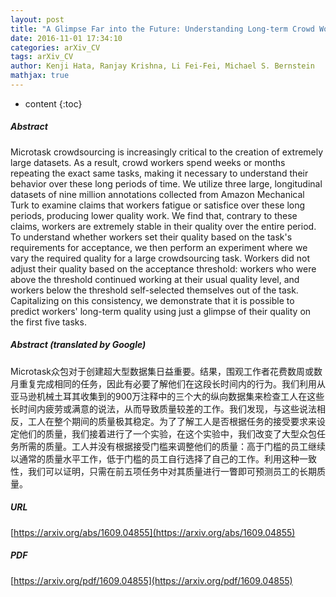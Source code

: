 ```yaml
---
layout: post
title: "A Glimpse Far into the Future: Understanding Long-term Crowd Worker Quality"
date: 2016-11-01 17:34:10
categories: arXiv_CV
tags: arXiv_CV
author: Kenji Hata, Ranjay Krishna, Li Fei-Fei, Michael S. Bernstein
mathjax: true
---
```


* content
{:toc}

##### Abstract
Microtask crowdsourcing is increasingly critical to the creation of extremely large datasets. As a result, crowd workers spend weeks or months repeating the exact same tasks, making it necessary to understand their behavior over these long periods of time. We utilize three large, longitudinal datasets of nine million annotations collected from Amazon Mechanical Turk to examine claims that workers fatigue or satisfice over these long periods, producing lower quality work. We find that, contrary to these claims, workers are extremely stable in their quality over the entire period. To understand whether workers set their quality based on the task's requirements for acceptance, we then perform an experiment where we vary the required quality for a large crowdsourcing task. Workers did not adjust their quality based on the acceptance threshold: workers who were above the threshold continued working at their usual quality level, and workers below the threshold self-selected themselves out of the task. Capitalizing on this consistency, we demonstrate that it is possible to predict workers' long-term quality using just a glimpse of their quality on the first five tasks.

##### Abstract (translated by Google)
Microtask众包对于创建超大型数据集日益重要。结果，围观工作者花费数周或数月重复完成相同的任务，因此有必要了解他们在这段长时间内的行为。我们利用从亚马逊机械土耳其收集到的900万注释中的三个大的纵向数据集来检查工人在这些长时间内疲劳或满意的说法，从而导致质量较差的工作。我们发现，与这些说法相反，工人在整个期间的质量极其稳定。为了了解工人是否根据任务的接受要求来设定他们的质量，我们接着进行了一个实验，在这个实验中，我们改变了大型众包任务所需的质量。工人并没有根据接受门槛来调整他们的质量：高于门槛的员工继续以通常的质量水平工作，低于门槛的员工自行选择了自己的工作。利用这种一致性，我们可以证明，只需在前五项任务中对其质量进行一瞥即可预测员工的长期质量。

##### URL
[https://arxiv.org/abs/1609.04855](https://arxiv.org/abs/1609.04855)

##### PDF
[https://arxiv.org/pdf/1609.04855](https://arxiv.org/pdf/1609.04855)


